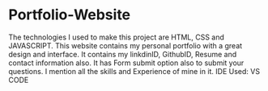 # Portfolio-Website
The technologies I used to make this project are HTML, CSS and JAVASCRIPT. 
This website contains my personal portfolio with a great design and interface. It contains my linkdinID, GithubID, Resume and contact information also. It has Form submit option also to submit your questions. I mention all the skills and Experience of mine in it.
IDE Used: VS CODE

